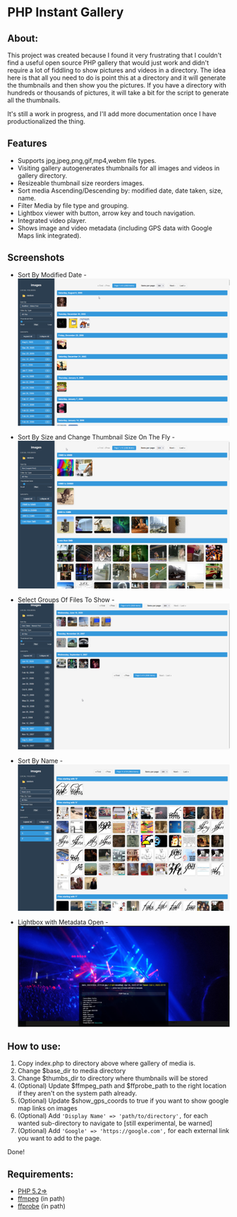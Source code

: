 # PHP Instant Gallery

## About:
This project was created because I found it very frustrating that I couldn't find a useful open source PHP gallery that would just work and didn't require a lot of fiddling to show pictures and videos in a directory.
The idea here is that all you need to do is point this at a directory and it will generate the thumbnails and then show you the pictures.  If you have a directory with hundreds or thousands of pictures, it will take a bit for the script to generate all the thumbnails.

It's still a work in progress, and I'll add more documentation once I have productionalized the thing.

## Features
- Supports jpg,jpeg,png,gif,mp4,webm file types.
- Visiting gallery autogenerates thumbnails for all images and videos in gallery directory.
- Resizeable thumbnail size reorders images.
- Sort media Ascending/Descending by: modified date, date taken, size, name.
- Filter Media by file type and grouping.
- Lightbox viewer with button, arrow key and touch navigation.
- Integrated video player.
- Shows image and video metadata (including GPS data with Google Maps link integrated).

## Screenshots

- Sort By Modified Date - ![Sort By Modified Date](https://github.com/bcrosser/php-instant-gallery/blob/master/screenshots/instant-gallery-1.png)

- Sort By Size and Change Thumbnail Size On The Fly - ![Sort By Size and Change Thumbnail Size On The Fly](https://github.com/bcrosser/php-instant-gallery/blob/master/screenshots/instant-gallery-2.png)

- Select Groups Of Files To Show - ![Select Groups Of Files To Show](https://github.com/bcrosser/php-instant-gallery/blob/master/screenshots/instant-gallery-3.png)

- Sort By Name - ![Sort By Name](https://github.com/bcrosser/php-instant-gallery/blob/master/screenshots/instant-gallery-4.png)

- Lightbox with Metadata Open - ![Lightbox with Metadata Open](https://github.com/bcrosser/php-instant-gallery/blob/master/screenshots/instant-gallery-5.png)

## How to use:
1. Copy index.php to directory above where gallery of media is.
2. Change $base_dir to media directory
3. Change $thumbs_dir to directory where thumbnails will be stored
4. (Optional) Update $ffmpeg_path and $ffprobe_path to the right location if they aren't on the system path already.
5. (Optional) Update $show_gps_coords to true if you want to show google map links on images
5. (Optional) Add `'Display Name' => 'path/to/directory',` for each wanted sub-directory to navigate to [still experimental, be warned]
6. (Optional) Add `'Google' => 'https://google.com',` for each external link you want to add to the page.

Done!

## Requirements:
* [PHP 5.2=>](https://www.php.net/)
* [ffmpeg](https://ffmpeg.org/) (in path)
* [ffprobe](https://ffmpeg.org/ffprobe.html) (in path)
